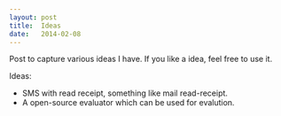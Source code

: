 ```yaml
---
layout: post
title:  Ideas
date:   2014-02-08
---
```


Post to capture various ideas I have. If you like a idea, feel free to use it.

Ideas:

* SMS with read receipt, something like mail read-receipt.
* A open-source evaluator which can be used for evalution. 

